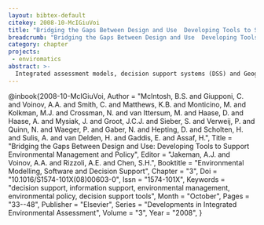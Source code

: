 ```yaml
---
layout: bibtex-default
citekey: 2008-10-McIGiuVoi
title: "Bridging the Gaps Between Design and Use  Developing Tools to Support Environmental Management and Policy (2008)"
breadcrumb: "Bridging the Gaps Between Design and Use  Developing Tools to Support Environmental Management and Policy (2008)"
category: chapter
projects:
 - enviromatics
abstract: >-
  Integrated assessment models, decision support systems (DSS) and Geographic Information Systems (GIS) are examples of a growing number of computer-based tools designed to provide decision and information support to people engaged in formulating and implementing environmental policy and management. It is recognised that environmental policy and management users are often not as receptive to using such tools as desired but that little research has been done to uncover and understand the reasons. There is a diverse range of environmental decision and information support tools (DISTs) with uses including organisational and participatory decision support, and scientific research. The different uses and users of DISTs each present particular needs and challenges to the tool developers. The lack of appreciation of the needs of end-users by developers has contributed to the lack of success of many DISTs. Therefore it is important to engage users and other stakeholders in the tool development process to help bridge the gap between design and use. Good practice recommendations for developers to involve users include being clear about the purpose of the tool, working collaboratively with other developers and stakeholders, and building social and scientific credibility.
---
```

@inbook{2008-10-McIGiuVoi,
	Author =  "McIntosh, B.S. and Giupponi, C. and Voinov, A.A. and Smith, C. and Matthews, K.B. and Monticino, M. and Kolkman, M.J. and Crossman, N. and van Ittersum, M. and Haase, D. and Haase, A. and Mysiak, J. and Groot, J.C.J. and Sieber, S. and Verweij, P. and Quinn, N. and Waeger, P. and Gaber, N. and Hepting, D. and Scholten, H. and Sulis, A. and van Delden, H. and Gaddis, E. and Assaf, H.",
	Title =  "Bridging the Gaps Between Design and Use: Developing Tools to Support Environmental Management and Policy",
	Editor =  "Jakeman, A.J. and Voinov, A.A. and Rizzoli, A.E. and Chen, S.H.",
	Booktitle =  "Environmental Modelling, Software and Decision Support",
	Chapter =  "3",
	Doi =  "10.1016/S1574-101X(08)00603-0",
	Issn =  "1574-101X",
	Keywords =  "decision support, information support, environmental management, environmental policy, decision support tools",
	Month =  "October",
	Pages =  "33--48",
	Publisher =  "Elsevier",
	Series =  "Developments in Integrated Environmental Assessment",
	Volume =  "3",
	Year =  "2008",
}
